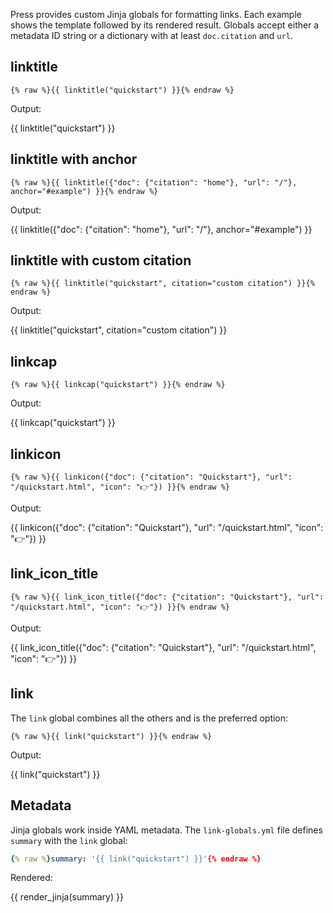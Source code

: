
Press provides custom Jinja globals for formatting links. Each example shows
the template followed by its rendered result. Globals accept either a
metadata ID string or a dictionary with at least `doc.citation` and `url`.

## linktitle

```jinja
{% raw %}{{ linktitle("quickstart") }}{% endraw %}
```

Output:

{{ linktitle("quickstart") }}

## linktitle with anchor

```jinja
{% raw %}{{ linktitle({"doc": {"citation": "home"}, "url": "/"}, anchor="#example") }}{% endraw %}
```

Output:

{{ linktitle({"doc": {"citation": "home"}, "url": "/"}, anchor="#example") }}

## linktitle with custom citation

```jinja
{% raw %}{{ linktitle("quickstart", citation="custom citation") }}{% endraw %}
```

Output:

{{ linktitle("quickstart", citation="custom citation") }}

## linkcap

```jinja
{% raw %}{{ linkcap("quickstart") }}{% endraw %}
```

Output:

{{ linkcap("quickstart") }}

## linkicon

```jinja
{% raw %}{{ linkicon({"doc": {"citation": "Quickstart"}, "url": "/quickstart.html", "icon": "👉"}) }}{% endraw %}
```

Output:

{{ linkicon({"doc": {"citation": "Quickstart"}, "url": "/quickstart.html", "icon": "👉"}) }}

## link_icon_title

```jinja
{% raw %}{{ link_icon_title({"doc": {"citation": "Quickstart"}, "url": "/quickstart.html", "icon": "👉"}) }}{% endraw %}
```

Output:

{{ link_icon_title({"doc": {"citation": "Quickstart"}, "url": "/quickstart.html", "icon": "👉"}) }}

## link

The `link` global combines all the others and is the preferred option:

```jinja
{% raw %}{{ link("quickstart") }}{% endraw %}
```

Output:

{{ link("quickstart") }}

## Metadata

Jinja globals work inside YAML metadata. The `link-globals.yml` file defines
`summary` with the `link` global:

```yaml
{% raw %}summary: '{{ link("quickstart") }}'{% endraw %}
```

Rendered:

{{ render_jinja(summary) }}
